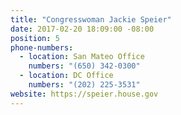 ```yaml
---
title: "Congresswoman Jackie Speier"
date: 2017-02-20 18:09:00 -08:00
position: 5
phone-numbers:
  - location: San Mateo Office
    numbers: "(650) 342-0300"
  - location: DC Office
    numbers: "(202) 225-3531"
website: https://speier.house.gov
---
```


